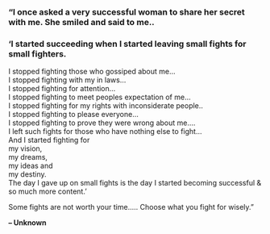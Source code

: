### “I once asked a very successful woman to share her secret with me. She smiled and said to me..

### ‘I started succeeding when I started leaving small fights for small fighters.  
I stopped fighting those who gossiped about me...  
I stopped fighting with my in laws...  
I stopped fighting for attention...  
I stopped fighting to meet peoples expectation of me...  
I stopped fighting for my rights with inconsiderate people..  
I stopped fighting to please everyone...  
I stopped fighting to prove they were wrong about me....  
I left such fights for those who have nothing else to fight...  
And I started fighting for  
my vision,  
my dreams,  
my ideas and  
my destiny.  
The day I gave up on small fights is the day I started becoming successful & so much more content.’  
  
Some fights are not worth your time..... Choose what you fight for wisely.”

**– Unknown**